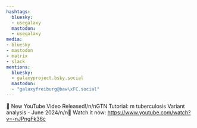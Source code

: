 ```yaml
---
hashtags:
  bluesky:
  - usegalaxy
  mastodon:
  - usegalaxy
media:
- bluesky
- mastodon
- matrix
- slack
mentions:
  bluesky:
  - galaxyproject.bsky.social
  mastodon:
  - "galaxyfreiburg@baw\xFC.social"
---
```

🎥 New YouTube Video Released!/n/nGTN Tutorial: m tuberculosis Variant analysis - June 2024/n/n🔗 Watch it now: https://www.youtube.com/watch?v=-nJPngFk36c